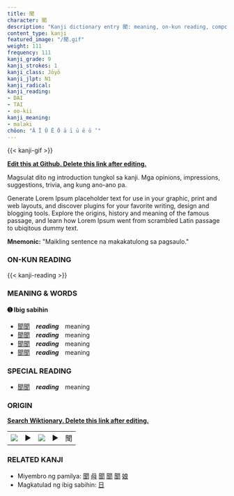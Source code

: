 ```yaml
---
title: 聞
character: 聞
description: "Kanji dictionary entry 聞: meaning, on-kun reading, compounds, origin, related kanji"
content_type: kanji
featured_image: "/聞.gif"
weight: 111
frequency: 111
kanji_grade: 9
kanji_strokes: 1
kanji_class: Jōyō
kanji_jlpt: N1
kanji_radical: 
kanji_reading: 
- DAI
- TAI
- oo-kii
kanji_meaning:
- malaki
chōon: "Ā Ī Ū Ē Ō ā ī ū ē ō ’"
---
```

[//]: # (Don't edit the line below. Kanji animated GIF code is automatically generated.)
{{< kanji-gif >}}

[//]: # (Edit below this line.)

**[Edit this at Github. Delete this link after editing.](https://github.com/tim0g/tim/tree/main/content/kanji/聞/index.md)**

Magsulat dito ng introduction tungkol sa kanji. Mga opinions, impressions, suggestions, trivia, ang kung ano-ano pa.

Generate Lorem Ipsum placeholder text for use in your graphic, print and web layouts, and discover plugins for your favorite writing, design and blogging tools. Explore the origins, history and meaning of the famous passage, and learn how Lorem Ipsum went from scrambled Latin passage to ubiqitous dummy text.
 
**Mnemonic:** "Maikling sentence na makakatulong sa pagsaulo."

### ON-KUN READING

[//]: # (Don't edit the line below. ON-KUN READING code is automatically generated.)
{{< kanji-reading >}}

### MEANING & WORDS

#### ➊ **Ibig sabihin**
  - [聞](../聞)[聞](../聞)　***reading***　meaning
  - [聞](../聞)[聞](../聞)　***reading***　meaning
  - [聞](../聞)[聞](../聞)　***reading***　meaning
  - [聞](../聞)[聞](../聞)　***reading***　meaning

### SPECIAL READING
  - [聞](../聞)[聞](../聞)　***reading***　meaning

### ORIGIN

**[Search Wiktionary. Delete this link after editing.](https://wiktionary.org/wiki/聞)**
<table class="kanji-table"><tr><td>
<img src="60px-聞-bronze.svg.png">
</td><td>▶</td><td>
<img src="60px-聞-oracle.svg.png">
</td><td>▶</td>
<td class="kanji-origin">聞</td>
</tr></table>

### RELATED KANJI
- Miyembro ng pamilya: [聞](../聞) [母](../母) [聞](../聞) [聞](../聞) [聞](../聞) [娘](../娘)
- Magkatulad ng ibig sabihin: [日](../日)
